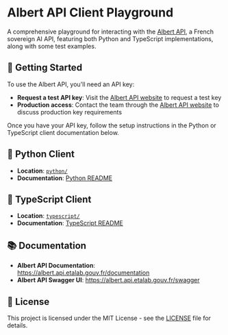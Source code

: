 # Albert API Client Playground

A comprehensive playground for interacting with the [Albert API](https://albert.api.etalab.gouv.fr), a French sovereign AI API, featuring both Python and TypeScript implementations, along with some test examples.

## 🔑 Getting Started

To use the Albert API, you'll need an API key:

- **Request a test API key**: Visit the [Albert API website](https://albert.sites.beta.gouv.fr/) to request a test key
- **Production access**: Contact the team through the [Albert API website](https://albert.sites.beta.gouv.fr/) to discuss production key requirements

Once you have your API key, follow the setup instructions in the Python or TypeScript client documentation below.

## 🐍 Python Client
- **Location**: [`python/`](./python/)
- **Documentation**: [Python README](./python/README.md)

## 🔷 TypeScript Client
- **Location**: [`typescript/`](./typescript/)
- **Documentation**: [TypeScript README](./typescript/README.md)

## 📚 Documentation

- **Albert API Documentation**: https://albert.api.etalab.gouv.fr/documentation
- **Albert API Swagger UI**: https://albert.api.etalab.gouv.fr/swagger

## 📄 License

This project is licensed under the MIT License - see the [LICENSE](LICENSE) file for details.
